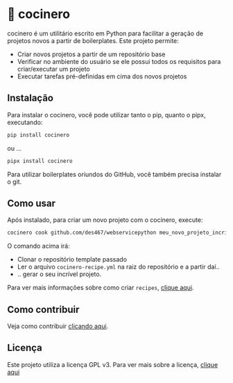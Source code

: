 # 🍳 cocinero

cocinero é um utilitário escrito em Python para facilitar a geração de projetos novos a partir de boilerplates. Este projeto permite:

- Criar novos projetos a partir de um repositório base
- Verificar no ambiente do usuário se ele possui todos os requisitos para criar/executar um projeto
- Executar tarefas pré-definidas em cima dos novos projetos

## Instalação

Para instalar o cocinero, você pode utilizar tanto o pip, quanto o pipx, executando:

```bash
pip install cocinero
```

ou ...

```bash
pipx install cocinero
```

Para utilizar boilerplates oriundos do GitHub, você também precisa instalar o git.


## Como usar

Após instalado, para criar um novo projeto com o cocinero, execute:

```bash
cocinero cook github.com/des467/webservicepython meu_novo_projeto_incrivel
```

O comando acima irá:
- Clonar o repositório template passado
- Ler o arquivo `cocinero-recipe.yml` na raiz do repositório e a partir daí..
- .. gerar o seu incrível projeto.

Para ver mais informações sobre como criar `recipes`, [clique aqui](https://github.com/desk467/cocinero/blob/master/docs/RECIPE.md).

## Como contribuir

Veja como contribuir [clicando aqui](https://github.com/desk467/cocinero/blob/master/docs/CONTRIBUTING.md).

## Licença

Este projeto utiliza a licença GPL v3. Para ver mais sobre a licença, [clique aqui](https://github.com/desk467/cocinero/blob/master/LICENSE)
